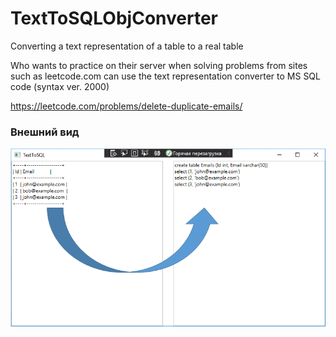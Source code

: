 # TextToSQLObjConverter
Converting a text representation of a table to a real table

Who wants to practice on their server when solving problems from sites such as leetcode.com can use the text representation converter to MS SQL code (syntax ver. 2000)

https://leetcode.com/problems/delete-duplicate-emails/

### Внешний вид

![Screenshort1](https://github.com/AstiiCoder/TextToSQLObjConveryer/blob/master/screenshort.png)
